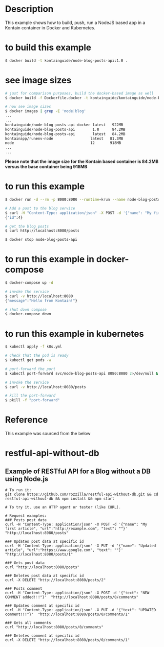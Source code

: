 # Description
This example shows how to build, push, run a NodeJS based app in a Kontain container in Docker and Kubernetes.

# to build this example
```bash
$ docker build -t kontainguide/node-blog-posts-api:1.0 .
```

# see image sizes
```bash
# just for comparison purposes, build the docker-based image as well
$ docker build -f Dockerfile.docker -t kontainguide/kontainguide/node-blog-posts-api-docker .

# now see image sizes
$ docker images | grep -E 'node|blog'
...
...
kontainguide/node-blog-posts-api-docker latest   922MB
kontainguide/node-blog-posts-api        1.0      84.2MB
kontainguide/node-blog-posts-api        latest   84.2MB
kontainapp/runenv-node                 latest   81.3MB
node                                   12       918MB
...
...
```

**Please note that the image size for the Kontain based container is 84.2MB versus the base container being 918MB**

# to run this example
```bash
$ docker run -d --rm -p 8080:8080 --runtime=krun --name node-blog-posts-api kontainguide/node-blog-posts-api:1.0

# Add a post to the blog service
$ curl -H "Content-Type: application/json" -X POST -d '{"name": "My first article", "url":"http://example.com", "text": ""}'  http://localhost:8080/posts
{"id":4}

# get the blog posts
$ curl http://localhost:8080/posts

$ docker stop node-blog-posts-api
```

# to run this example in docker-compose
```bash
$ docker-compose up -d

# invoke the service
$ curl -v http://localhost:8080
{"message":"Hello from Kontain!"}

# shut down compose
$ docker-compose down
```

# to run this example in kubernetes
```bash
$ kubectl apply -f k8s.yml

# check that the pod is ready
$ kubectl get pods -w

# port-forward the port
$ kubectl port-forward svc/node-blog-posts-api 8080:8080 2>/dev/null &

# invoke the service
$ curl -v http://localhost:8080/posts

# kill the port-forward
$ pkill -f "port-forward"
```

# Reference
This example was sourced from the below

# restful-api-without-db
## Example of RESTful API for a Blog without a DB using Node.js
```shell
# To run it:
git clone https://github.com/rozzilla/restful-api-without-db.git && cd restful-api-without-db && npm install && npm start

# To try it, use an HTTP agent or tester (like CURL).

# Request examples:
### Posts post data
curl -H "Content-Type: application/json" -X POST -d '{"name": "My first article", "url":"http://example.com", "text": ""}'  "http://localhost:8080/posts"

### Updates post data at specific id
curl -H 'Content-Type: application/json' -X PUT -d '{"name": "Updated article", "url":"https://www.google.com", "text": ""}' "http://localhost:8080/posts/1"

### Gets post data
curl "http://localhost:8080/posts"

### Deletes post data at specific id
curl -X DELETE "http://localhost:8080/posts/2"

### Posts comment
curl -H "Content-Type: application/json" -X POST -d '{"text": "NEW COMMENT added!!!"}'  "http://localhost:8080/posts/0/comments"

### Updates comment at specific id
curl -H "Content-Type: application/json" -X PUT -d '{"text": "UPDATED comment!!!"}'  "http://localhost:8080/posts/0/comments/1"

### Gets all comments
curl "http://localhost:8080/posts/0/comments"

### Deletes comment at specific id
curl -X DELETE "http://localhost:8080/posts/0/comments/1"
```
